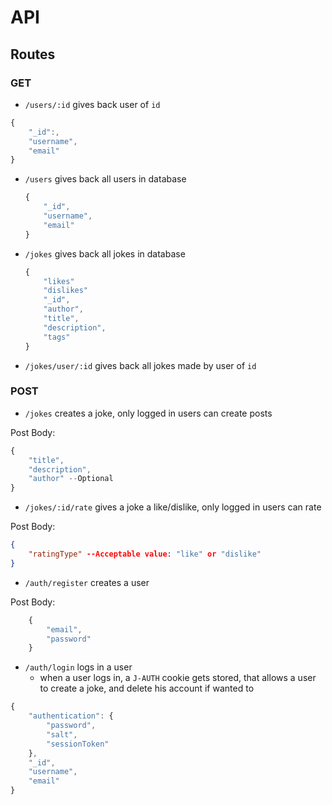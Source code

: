 # API

## Routes

### GET

- `/users/:id` gives back user of `id`

```javascript
{
    "_id":,
    "username",
    "email"
}
```

- `/users` gives back all users in database

    ```javascript
    {
        "_id",
        "username",
        "email"
    }
    ```

- `/jokes` gives back all jokes in database

    ```javascript
    {
        "likes"
        "dislikes"
        "_id",
        "author",
        "title",
        "description",
        "tags"
    }
    ```

- `/jokes/user/:id` gives back all jokes made by user of `id`

### POST

- `/jokes` creates a joke, only logged in users can create posts

Post Body:

```javascript
{
    "title",
    "description",
    "author" --Optional
}
```

- `/jokes/:id/rate` gives a joke a like/dislike, only logged in users can rate

Post Body:

```json
{
    "ratingType" --Acceptable value: "like" or "dislike"
}
```

- `/auth/register` creates a user

Post Body:

```javascript
    {
        "email",
        "password"
    }
```

- `/auth/login` logs in a user
  - when a user logs in, a `J-AUTH` cookie gets stored, that allows a user to create a joke, and delete his account if wanted to

```javascript
{
    "authentication": {
        "password",
        "salt",
        "sessionToken"
    },
    "_id",
    "username",
    "email"
}
```
